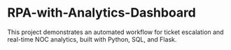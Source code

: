 # RPA-with-Analytics-Dashboard
This project demonstrates an automated workflow for ticket escalation and real-time NOC analytics, built with Python, SQL, and Flask.

